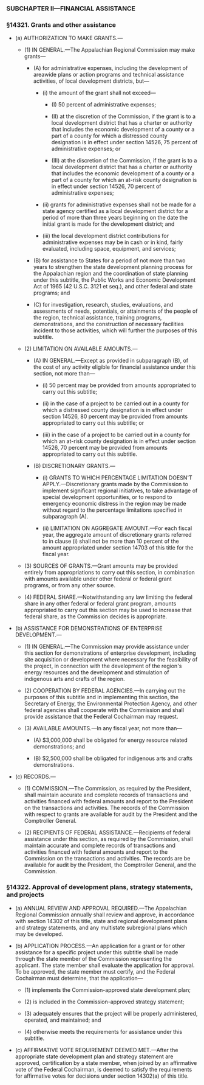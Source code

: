 ### SUBCHAPTER II—FINANCIAL ASSISTANCE

### §14321. Grants and other assistance
* (a) AUTHORIZATION TO MAKE GRANTS.—

  * (1) IN GENERAL.—The Appalachian Regional Commission may make grants—

    * (A) for administrative expenses, including the development of areawide plans or action programs and technical assistance activities, of local development districts, but—

      * (i) the amount of the grant shall not exceed—

        * (I) 50 percent of administrative expenses;

        * (II) at the discretion of the Commission, if the grant is to a local development district that has a charter or authority that includes the economic development of a county or a part of a county for which a distressed county designation is in effect under section 14526, 75 percent of administrative expenses; or

        * (III) at the discretion of the Commission, if the grant is to a local development district that has a charter or authority that includes the economic development of a county or a part of a county for which an at-risk county designation is in effect under section 14526, 70 percent of administrative expenses;


      * (ii) grants for administrative expenses shall not be made for a state agency certified as a local development district for a period of more than three years beginning on the date the initial grant is made for the development district; and

      * (iii) the local development district contributions for administrative expenses may be in cash or in kind, fairly evaluated, including space, equipment, and services;


    * (B) for assistance to States for a period of not more than two years to strengthen the state development planning process for the Appalachian region and the coordination of state planning under this subtitle, the Public Works and Economic Development Act of 1965 (42 U.S.C. 3121 et seq.), and other federal and state programs; and

    * (C) for investigation, research, studies, evaluations, and assessments of needs, potentials, or attainments of the people of the region, technical assistance, training programs, demonstrations, and the construction of necessary facilities incident to those activities, which will further the purposes of this subtitle.


  * (2) LIMITATION ON AVAILABLE AMOUNTS.—

    * (A) IN GENERAL.—Except as provided in subparagraph (B), of the cost of any activity eligible for financial assistance under this section, not more than—

      * (i) 50 percent may be provided from amounts appropriated to carry out this subtitle;

      * (ii) in the case of a project to be carried out in a county for which a distressed county designation is in effect under section 14526, 80 percent may be provided from amounts appropriated to carry out this subtitle; or

      * (iii) in the case of a project to be carried out in a county for which an at-risk county designation is in effect under section 14526, 70 percent may be provided from amounts appropriated to carry out this subtitle.


    * (B) DISCRETIONARY GRANTS.—

      * (i) GRANTS TO WHICH PERCENTAGE LIMITATION DOESN'T APPLY.—Discretionary grants made by the Commission to implement significant regional initiatives, to take advantage of special development opportunities, or to respond to emergency economic distress in the region may be made without regard to the percentage limitations specified in subparagraph (A).

      * (ii) LIMITATION ON AGGREGATE AMOUNT.—For each fiscal year, the aggregate amount of discretionary grants referred to in clause (i) shall not be more than 10 percent of the amount appropriated under section 14703 of this title for the fiscal year.


  * (3) SOURCES OF GRANTS.—Grant amounts may be provided entirely from appropriations to carry out this section, in combination with amounts available under other federal or federal grant programs, or from any other source.

  * (4) FEDERAL SHARE.—Notwithstanding any law limiting the federal share in any other federal or federal grant program, amounts appropriated to carry out this section may be used to increase that federal share, as the Commission decides is appropriate.


* (b) ASSISTANCE FOR DEMONSTRATIONS OF ENTERPRISE DEVELOPMENT.—

  * (1) IN GENERAL.—The Commission may provide assistance under this section for demonstrations of enterprise development, including site acquisition or development where necessary for the feasibility of the project, in connection with the development of the region's energy resources and the development and stimulation of indigenous arts and crafts of the region.

  * (2) COOPERATION BY FEDERAL AGENCIES.—In carrying out the purposes of this subtitle and in implementing this section, the Secretary of Energy, the Environmental Protection Agency, and other federal agencies shall cooperate with the Commission and shall provide assistance that the Federal Cochairman may request.

  * (3) AVAILABLE AMOUNTS.—In any fiscal year, not more than—

    * (A) $3,000,000 shall be obligated for energy resource related demonstrations; and

    * (B) $2,500,000 shall be obligated for indigenous arts and crafts demonstrations.


* (c) RECORDS.—

  * (1) COMMISSION.—The Commission, as required by the President, shall maintain accurate and complete records of transactions and activities financed with federal amounts and report to the President on the transactions and activities. The records of the Commission with respect to grants are available for audit by the President and the Comptroller General.

  * (2) RECIPIENTS OF FEDERAL ASSISTANCE.—Recipients of federal assistance under this section, as required by the Commission, shall maintain accurate and complete records of transactions and activities financed with federal amounts and report to the Commission on the transactions and activities. The records are be available for audit by the President, the Comptroller General, and the Commission.

### §14322. Approval of development plans, strategy statements, and projects
* (a) ANNUAL REVIEW AND APPROVAL REQUIRED.—The Appalachian Regional Commission annually shall review and approve, in accordance with section 14302 of this title, state and regional development plans and strategy statements, and any multistate subregional plans which may be developed.

* (b) APPLICATION PROCESS.—An application for a grant or for other assistance for a specific project under this subtitle shall be made through the state member of the Commission representing the applicant. The state member shall evaluate the application for approval. To be approved, the state member must certify, and the Federal Cochairman must determine, that the application—

  * (1) implements the Commission-approved state development plan;

  * (2) is included in the Commission-approved strategy statement;

  * (3) adequately ensures that the project will be properly administered, operated, and maintained; and

  * (4) otherwise meets the requirements for assistance under this subtitle.


* (c) AFFIRMATIVE VOTE REQUIREMENT DEEMED MET.—After the appropriate state development plan and strategy statement are approved, certification by a state member, when joined by an affirmative vote of the Federal Cochairman, is deemed to satisfy the requirements for affirmative votes for decisions under section 14302(a) of this title.